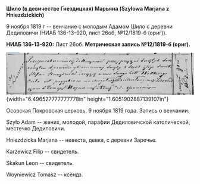 **Шило (в девичестве Гнездицкая) Марьяна (Szyłowa Marjana z
Hniezdzickich)**

9 ноября 1819 г -- венчание с молодым Адамом Шило с деревни Дедиловичи
(НИАБ 136-13-920, лист 26об, №12/1819-б (ориг)).

**НИАБ 136-13-920:** Лист 26об. **Метрическая запись №12/1819-б
(ориг).**

![](./media/37ef84c01d237225d30884d7241fa3aced1f9ff7.png){width="6.496527777777778in"
height="1.6051902887139107in"}

Осовская Покровская церковь. 9 ноября 1819 года. Запись о венчании.

Szyło Adam -- жених, молодой, парафии Дедиловичской католической,
местечко Дедиловичи.

Hniezdzicka Marjana -- невеста, девка, с деревни Заречье.

Karżewicz Filip -- свидетель.

Skakun Leon -- свидетель.

Woyniewicz Tomasz -- ксёндз.
